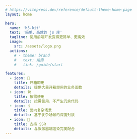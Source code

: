 ```yaml
---
# https://vitepress.dev/reference/default-theme-home-page
layout: home

hero:
  name: 'h5-kit'
  text: '简单、高效的 js 库'
  tagline: 使用前端开发变得更简单、更高效
  image:
    src: /assets/logo.png
  actions:
    # - theme: brand
    #   text: 指南
    #   link: /guide/start

features:
  - icon: 🚀
    title: 开箱即用
    details: 提供大量开箱即用的业务函数
  - icon: 🛠️
    title: 按需使用
    details: 按需使用，不产生冗余代码
  - icon: 🖇
    title: 面向复杂场景
    details: 基于复杂场景的深度封装
  - icon: 🔋
    title: 支持 SSR
    details: 与服务器端渲染完美配合
---
```


<Home />
